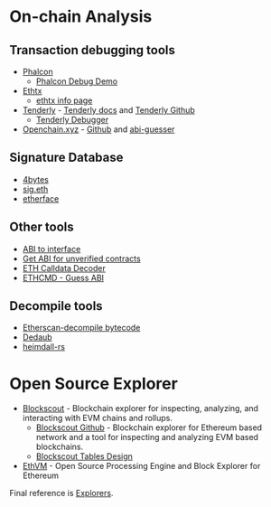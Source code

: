 # On-chain Analysis

## Transaction debugging tools

- [Phalcon](https://phalcon.xyz/)
  - [Phalcon Debug Demo](https://explorer.phalcon.xyz/tx/eth/0xfbf3c5b4c510076960fdff929427ba9cfb31be58557aa98ad1d8e1a14112eb48?line=1&debugLine=1)
- [Ethtx](https://ethtx.info/)
  - [ethtx info page](https://ethtx.info/mainnet/0xfbf3c5b4c510076960fdff929427ba9cfb31be58557aa98ad1d8e1a14112eb48/)
- [Tenderly](https://dashboard.tenderly.co/explorer) - [Tenderly docs](https://docs.tenderly.co/) and [Tenderly Github](https://github.com/tenderly)
  - [Tenderly Debugger](https://dashboard.tenderly.co/tx/mainnet/0xd4fafa1261f6e4f9c8543228a67caf9d02811e4ad3058a2714323964a8db61f6/debugger?trace=0)
- [Openchain.xyz](https://openchain.xyz/trace) - [Github](https://github.com/openchainxyz/openchain-monorepo) and [abi-guesser](https://github.com/openchainxyz/abi-guesser)

## Signature Database

- [4bytes](https://www.4byte.directory/)
- [sig.eth](https://openchain.xyz/signatures)
- [etherface](https://www.etherface.io/hash)

## Other tools

- [ABI to interface](https://gnidan.github.io/abi-to-sol/)
- [Get ABI for unverified contracts](https://abi.w1nt3r.xyz/)
- [ETH Calldata Decoder](https://apoorvlathey.com/eth-calldata-decoder/)
- [ETHCMD - Guess ABI](https://www.ethcmd.com/)

## Decompile tools

- [Etherscan-decompile bytecode](https://etherscan.io/address/0xaE9C73fd0Fd237c1c6f66FE009d24ce969e98704#code) 
- [Dedaub](https://library.dedaub.com/decompile)
- [heimdall-rs](https://github.com/Jon-Becker/heimdall-rs)

# Open Source Explorer

- [Blockscout](https://docs.blockscout.com/) - Blockchain explorer for inspecting, analyzing, and interacting with EVM chains and rollups.
  - [Blockscout Github](https://github.com/blockscout/blockscout) - Blockchain explorer for Ethereum based network and a tool for inspecting and analyzing EVM based blockchains.
  - [Blockscout Tables Design](https://blockscout.github.io/blockscout-db-schema/index.html)
- [EthVM](https://github.com/EthVM/EthVM) - Open Source Processing Engine and Block Explorer for Ethereum

Final reference is [Explorers](https://juejin.cn/post/6844903859597344781).
